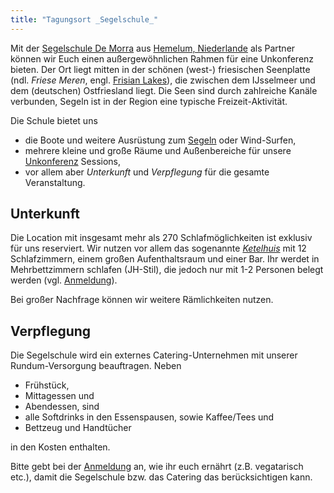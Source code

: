 ```yaml
---
title: "Tagungsort _Segelschule_"
---
```


Mit der [Segelschule De Morra](https://zeilschooldemorra.nl/) aus [Hemelum, Niederlande](../an+abreise/) als Partner können wir Euch einen außergewöhnlichen Rahmen für eine Unkonferenz bieten.
Der Ort liegt mitten in der schönen (west-) friesischen Seenplatte (ndl. _Friese Meren_, engl. [Frisian Lakes](https://en.wikipedia.org/wiki/Frisian_Lakes)), die zwischen dem IJsselmeer und dem (deutschen) Ostfriesland liegt.
Die Seen sind durch zahlreiche Kanäle verbunden, Segeln ist in der Region eine typische Freizeit-Aktivität.

Die Schule bietet uns 

* die Boote und weitere Ausrüstung zum [Segeln](../segeln/#segeln) oder Wind-Surfen,
* mehrere kleine und große Räume und Außenbereiche für unsere [Unkonferenz](../unkonferenz) Sessions,
* vor allem aber _Unterkunft_ und _Verpflegung_ für die gesamte Veranstaltung.

## Unterkunft

Die Location mit insgesamt mehr als 270 Schlafmöglichkeiten ist exklusiv für uns reserviert.
Wir nutzen vor allem das sogenannte _[Ketelhuis](https://groepsaccommodatiedemorra.nl/portfolio/ketelhuis/)_ mit 12 Schlafzimmern, einem großen Aufenthaltsraum und einer Bar.
Ihr werdet in Mehrbettzimmern schlafen (JH-Stil), die jedoch nur mit 1-2 Personen belegt werden (vgl. [Anmeldung](../anmeldung/)).

Bei großer Nachfrage können wir weitere Rämlichkeiten nutzen.

## Verpflegung

Die Segelschule wird ein externes Catering-Unternehmen mit unserer Rundum-Versorgung beauftragen.
Neben

* Frühstück,
* Mittagessen und 
* Abendessen, sind
* alle Softdrinks in den Essenspausen, sowie Kaffee/Tees und 
* Bettzeug und Handtücher

in den Kosten enthalten.

Bitte gebt bei der [Anmeldung](../anmeldung/) an, wie ihr euch ernährt (z.B. vegatarisch etc.), damit die Segelschule bzw. das Catering das berücksichtigen kann.
